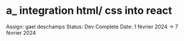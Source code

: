 # a_  integration html/ css into  react

Assign: gael deschamps
Status: Dev Complete
Date: 1 février 2024 → 7 février 2024